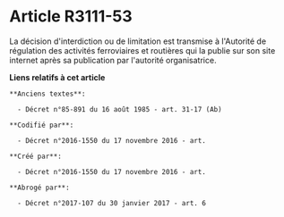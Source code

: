 # Article R3111-53

La décision d'interdiction ou de limitation est transmise à l'Autorité de régulation des activités ferroviaires et routières
qui la publie sur son site internet après sa publication par l'autorité organisatrice.

**Liens relatifs à cet article**

	**Anciens textes**:

	  - Décret n°85-891 du 16 août 1985 - art. 31-17 (Ab)

	**Codifié par**:

	  - Décret n°2016-1550 du 17 novembre 2016 - art.

	**Créé par**:

	  - Décret n°2016-1550 du 17 novembre 2016 - art.

	**Abrogé par**:

	  - Décret n°2017-107 du 30 janvier 2017 - art. 6
